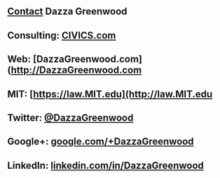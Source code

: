 ## [Contact](https://docs.google.com/a/civics.com/spreadsheet/viewform?formkey=dEJqM0JTNENrZEtvNjJIVFItTzNiUkE6MQ#gid=0) Dazza Greenwood
## Consulting: [CIVICS.com](http://CIVICS.com)
## Web: [DazzaGreenwood.com](http://DazzaGreenwood.com
## MIT: [https://law.MIT.edu](http://law.MIT.edu
## Twitter: [@DazzaGreenwood](http://Twitter.com/DazzaGreenwood)
## Google+: [google.com/+DazzaGreenwood](http://google.com/+DazzaGreenwood)
## LinkedIn: [linkedin.com/in/DazzaGreenwood](http://linkedin.com/in/DazzaGreenwood)
